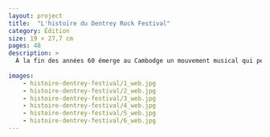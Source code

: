 ```yaml
---
layout: project
title:  "L'histoire du Dentrey Rock Festival"
category: Édition
size: 19 × 27,7 cm
pages: 48
description: >
  À la fin des années 60 émerge au Cambodge un mouvement musical qui permit la rencontre d’éléments de la musique traditionnelle cambodgienne avec des sons rock and roll. Avec Sinn Sisamouth, Pan Ron, Ros Sereysothea, Mol Kamach avec le Baksei Cham Krung, Drakkar... 
  
images:
    - histoire-dentrey-festival/1_web.jpg
    - histoire-dentrey-festival/2_web.jpg
    - histoire-dentrey-festival/3_web.jpg
    - histoire-dentrey-festival/4_web.jpg
    - histoire-dentrey-festival/5_web.jpg
    - histoire-dentrey-festival/6_web.jpg
---
```

